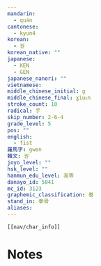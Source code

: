 ```yaml
---
mandarin:
  - quán
cantonese:
  - kyun4
korean:
  - 권
korean_native: ""
japanese:
  - KEN
  - GEN
japanese_nanori: ""
vietnamese:
middle_chinese_initial: g
middle_chinese_final: ɣiuᴇn
stroke_count: 10
radical: 手
skip_number: 2-6-4
grade_level: 5
pos: ""
english:
  - fist
羅馬字: gwen
韓文: 권
joyo_level: ""
hsk_level: ""
hanmun_edu_level: 高等
danayo_id: 5041
mc_id: 3123
graphemic_classification: 巻
stand_in: 拳骨
aliases:
---
```

```meta-bind-embed
[[nav/char_info]]
```

# Notes
